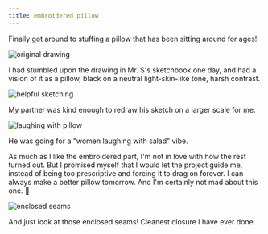 ```yaml
---
title: embroidered pillow
---
```


Finally got around to stuffing a pillow that has been sitting around for ages!

![original drawing](https://res.cloudinary.com/dgmi7k39d/image/upload/h_400/v1600201701/midwestcoast/hand-pillow-2.jpg)

I had stumbled upon the drawing in Mr. S's sketchbook one day, and had a vision of it as a pillow, black on a neutral light-skin-like tone, harsh contrast.

![helpful sketching](https://res.cloudinary.com/dgmi7k39d/image/upload/h_400/v1600201700/midwestcoast/hand-pillow-3.jpg)

My partner was kind enough to redraw his sketch on a larger scale for me.

![laughing with pillow](https://res.cloudinary.com/dgmi7k39d/image/upload/h_400/v1600201700/midwestcoast/hand-pillow-4.jpg)

He was going for a "women laughing with salad" vibe.

As much as I like the embroidered part, I'm not in love with how the rest turned out. But I promised myself that I would let the project guide me, instead of being too prescriptive and forcing it to drag on forever. I can always make a better pillow tomorrow. And I'm certainly not mad about this one. 🙂

![enclosed seams](https://res.cloudinary.com/dgmi7k39d/image/upload/h_400/v1600201699/midwestcoast/hand-pillow-5.jpg)

And just look at those enclosed seams! Cleanest closure I have ever done.

